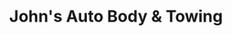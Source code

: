 ---
title: "John's Auto Body & Towing"
url: /bluffton/johns-auto-body-and-towing/
shop: car repair
---